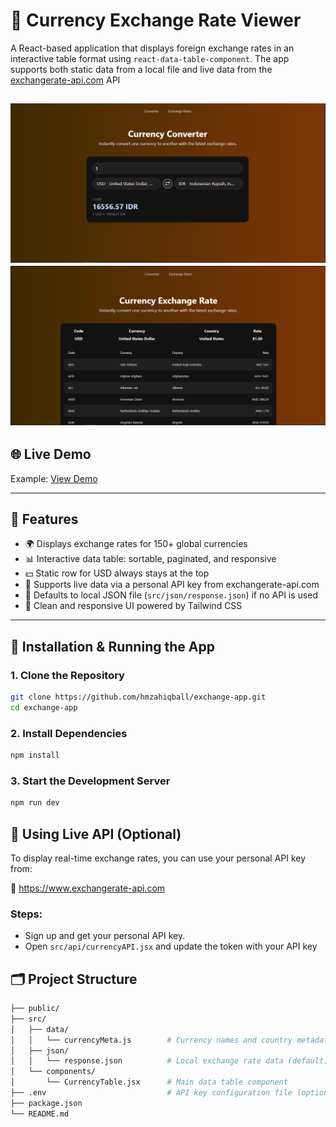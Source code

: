 # 💱 Currency Exchange Rate Viewer

A React-based application that displays foreign exchange rates in an interactive table format using `react-data-table-component`. The app supports both static data from a local file and live data from the [exchangerate-api.com](https://www.exchangerate-api.com) API

![Screenshot](public/screenshot1.png)
![Screenshot](public/screenshot2.png)
---

## 🌐 Live Demo

Example: [View Demo](https://put-exchangerate.netlify.app)

---

## 📌 Features

- 🌍 Displays exchange rates for 150+ global currencies
- 📊 Interactive data table: sortable, paginated, and responsive
- 💵 Static row for USD always stays at the top
- 🔄 Supports live data via a personal API key from exchangerate-api.com
- 📁 Defaults to local JSON file (`src/json/response.json`) if no API is used
- 🎨 Clean and responsive UI powered by Tailwind CSS

---

## 🚀 Installation & Running the App

### 1. Clone the Repository

```bash
git clone https://github.com/hmzahiqball/exchange-app.git
cd exchange-app
```

### 2. Install Dependencies
```bash
npm install
```

### 3. Start the Development Server
```bash
npm run dev
```


## 🔧 Using Live API (Optional)
To display real-time exchange rates, you can use your personal API key from:

🔗 https://www.exchangerate-api.com

### Steps:
- Sign up and get your personal API key.
- Open `src/api/currencyAPI.jsx` and update the token with your API key


## 🗂 Project Structure
```bash
├── public/
├── src/
│   ├── data/
│   │   └── currencyMeta.js        # Currency names and country metadata
│   ├── json/
│   │   └── response.json          # Local exchange rate data (default)
│   └── components/
│       └── CurrencyTable.jsx      # Main data table component
├── .env                           # API key configuration file (optional)
├── package.json
└── README.md
```